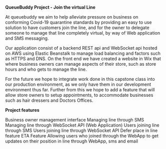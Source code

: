 **QueueBuddy Project - Join the virtual Line**
 
At queuebuddy we aim to help alleviate pressure on business on conforming Covid-19 quarantine standards by providing an easy to use solution to have customers join the line, and for the owner to delegate someone to manage that line completely virtual, by way of Web application and SMS messaging.

Our application consist of a backend REST api and WebSocket api hosted on AWS using Elastic Beanstalk to manage load balancing and factors such as HTTPS and DNS. On the front end we have created a website in Wix that where business owners can manage aspects of their store, such as store hours and who gets to manage the line.

For the future we hope to integrate work done in this capstone class into our production environment, as we only have them in our development environment thus far. Further from this we hope to add a feature that will allow store owners to setup appointments, to accommodate businesses such as hair dressers and Doctors Offices.

**Project features**

Business owner management interface
Managing line through SMS
Managing line through WebSocket API (Web Application)
Users joining line through SMS
Users joining line through WebSocket API
Defer place in line feature
ETA Feature
Allowing users who joined through the WebApp to get updates on their position in line through WebApp, sms and email
